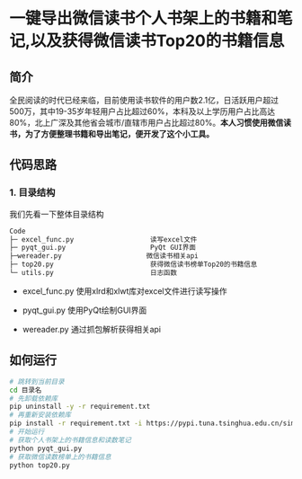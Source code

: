 # 一键导出微信读书个人书架上的书籍和笔记,以及获得微信读书Top20的书籍信息

## 简介

全民阅读的时代已经来临，目前使用读书软件的用户数2.1亿，日活跃用户超过500万，其中19-35岁年轻用户占比超过60%，本科及以上学历用户占比高达80%，北上广深及其他省会城市/直辖市用户占比超过80%。**本人习惯使用微信读书，为了方便整理书籍和导出笔记，便开发了这个小工具。**

## 代码思路

### 1. 目录结构
我们先看一下整体目录结构

```bash
Code
├─ excel_func.py                   读写excel文件
├─ pyqt_gui.py                     PyQt GUI界面
├─wereader.py                     微信读书相关api
├─ top20.py                        获得微信读书榜单Top20的书籍信息
└─ utils.py                        日志函数

```
- excel_func.py
使用xlrd和xlwt库对excel文件进行读写操作

- pyqt_gui.py
使用PyQt绘制GUI界面

- wereader.py
通过抓包解析获得相关api

## 如何运行

```bash
# 跳转到当前目录
cd 目录名
# 先卸载依赖库
pip uninstall -y -r requirement.txt
# 再重新安装依赖库
pip install -r requirement.txt -i https://pypi.tuna.tsinghua.edu.cn/simple
# 开始运行
# 获取个人书架上的书籍信息和读数笔记
python pyqt_gui.py
# 获取微信读数榜单上的书籍信息
python top20.py
```
